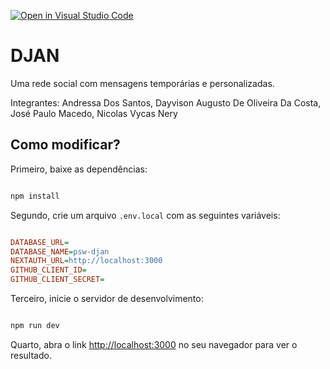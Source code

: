 [![Open in Visual Studio Code](https://classroom.github.com/assets/open-in-vscode-f059dc9a6f8d3a56e377f745f24479a46679e63a5d9fe6f495e02850cd0d8118.svg)](https://classroom.github.com/online_ide?assignment_repo_id=6444240&assignment_repo_type=AssignmentRepo)

# DJAN

Uma rede social com mensagens temporárias e personalizadas.

Integrantes: Andressa Dos Santos, Dayvison Augusto De Oliveira Da Costa, José Paulo Macedo, Nicolas Vycas Nery

## Como modificar?

Primeiro, baixe as dependências:

```bash

npm install

```

Segundo, crie um arquivo `.env.local` com as seguintes variáveis:

```ini

DATABASE_URL=
DATABASE_NAME=psw-djan
NEXTAUTH_URL=http://localhost:3000
GITHUB_CLIENT_ID=
GITHUB_CLIENT_SECRET=

```

Terceiro, inicie o servidor de desenvolvimento:

```bash

npm run dev

```

Quarto, abra o link [http://localhost:3000](http://localhost:3000) no seu navegador para ver o resultado.
